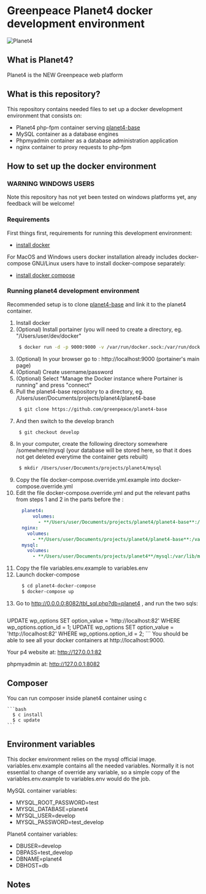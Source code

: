 # Greenpeace Planet4 docker development environment

![Planet4](https://cdn-images-1.medium.com/letterbox/300/36/50/50/1*XcutrEHk0HYv-spjnOej2w.png?source=logoAvatar-ec5f4e3b2e43---fded7925f62)

## What is Planet4?

Planet4 is the NEW Greenpeace web platform

## What is this repository?

This repository contains needed files to set up a docker development environment that consists on:

 * Planet4 php-fpm container serving [planet4-base](https://github.com/greenpeace/planet4-base)
 * MySQL container as a database engines
 * Phpmyadmin container as a database administration application
 * nginx container to proxy requests to php-fpm

## How to set up the docker environment

### WARNING WINDOWS USERS

Note this repository has not yet been tested on windows platforms yet, any feedback will be welcome!

### Requirements

First things first, requirements for running this development environment:

  * [install docker](https://docs.docker.com/engine/installation/)

For MacOS and Windows users docker installation already includes docker-compose
GNU/Linux users have to install docker-compose separately:

  * [install docker compose](https://docs.docker.com/compose/install/)

### Running planet4 development environment

Recommended setup is to clone [planet4-base](https://github.com/greenpeace/planet4-base) and link it to the planet4 container.

1. Install docker
1. (Optional) Install portainer (you will need to create a directory, eg. "/Users/user/dev/docker"
    ```bash
     $ docker run -d -p 9000:9000 -v /var/run/docker.sock:/var/run/docker.sock -v /Users/user/dev/docker:/data portainer/portainer
    ```
1. (Optional) In your browser go to : http://localhost:9000 (portainer's main page)
1. (Optional) Create username/password
1. (Optional) Select "Manage the Docker instance where Portainer is running" and press "connect"
1. Pull the planet4-base repository to a directory, eg. /Users/user/Documents/projects/planet4/planet4-base 
    ```bash
     $ git clone https://github.com/greenpeace/planet4-base
    ```
1. And then switch to the develop branch
    ```bash
     $ git checkout develop
    ```      
1. In your computer, create the following directory somewhere /somewhere/mysql (your database will be stored here, so that it does not get deleted everytime the container gets rebuilt)
    ```bash
     $ mkdir /Users/user/Documents/projects/planet4/mysql
    ```
1. Copy the file docker-compose.override.yml.example into docker-compose.override.yml 
1. Edit the file docker-compose.override.yml and put the relevant paths from steps 1 and 2 in the parts before the :
    ```yaml
      planet4:
          volumes:
            - **/Users/user/Documents/projects/planet4/planet4-base**:/var/www/html:rw
	  nginx:
		volumes:
		  - **/Users/user/Documents/projects/planet4/planet4-base**:/var/www/html:rw
	  mysql:
		volumes:
		  - **/Users/user/Documents/projects/planet4**/mysql:/var/lib/mysql:rw

    ```
1. Copy the file variables.env.example to variables.env
1. Launch docker-compose
    ```bash
      $ cd planet4-docker-compose
      $ docker-compose up
    ```
1. Go to http://0.0.0.0:8082/tbl_sql.php?db=planet4  , and run the two sqls:
    ```
UPDATE wp_options SET option_value = 'http://localhost:82' WHERE wp_options.option_id = 1;
UPDATE wp_options SET option_value = 'http://localhost:82' WHERE wp_options.option_id = 2;
    ```
You should be able to see all your docker containers at http://localhost:9000.

Your p4 website at: http://127.0.0.1:82 

phpmyadmin at: http://127.0.0.1:8082 


## Composer

You can run composer inside planet4 container using c

    ```bash
      $ c install
      $ c update
    ```

## Environment variables

This docker environment relies on the mysql official image. variables.env.example contains all the needed variables.
Normally it is not essential to change of override any variable, so a simple copy of the variables.env.example to variables.env would do the job.

MySQL container variables:

  * MYSQL_ROOT_PASSWORD=test
  * MYSQL_DATABASE=planet4
  * MYSQL_USER=develop
  * MYSQL_PASSWORD=test_develop

Planet4 container variables:

  * DBUSER=develop
  * DBPASS=test_develop
  * DBNAME=planet4
  * DBHOST=db

## Notes
